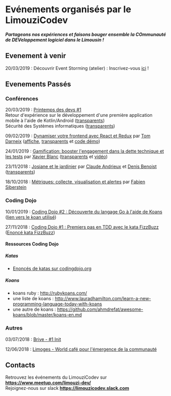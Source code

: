 # Evénements organisés par le LimouziCodev

***Partageons nos expériences et faisons bouger ensemble la COmmunauté de DEVeloppement logiciel dans le Limousin !***




## Evenement à venir
20/03/2019 : Découvrir Event Storming (atelier) : Inscrivez-vous [ici](https://www.meetup.com/limouzi-dev/events/260034673/) !  


## Evenements Passés


### Conférences


20/03/2019 : [Printemps des devs #1](https://www.meetup.com/limouzi-dev/events/259497649)  
Retour d'expérience sur le développement d'une première application mobile à l'aide de Kotlin/Android ([transparents](slides/19_03_20_RexAndroidKotlin.pdf))   
Sécurité des Systèmes informatiques ([transparents](slides/19_03_20_Hack_cesSecurise.pdf))


09/02/2019 : [Dynamiser votre frontend avec React et Redux](https://www.meetup.com/limouzi-dev/events/258124522/) par [Tom Darneix](https://twitter.com/ThisIsBarda) ([affiche](affiches/19_02_09_ReactRedux.jpg), [transparents](https://slides.com/thebardapnk/introducereactredux/#/) et [code démo](https://github.com/Thebarda/ReactReduxTalk))


24/01/2019 : [Gamification: booster l'engagement dans la dette technique et les tests](https://www.meetup.com/limouzi-dev/events/257988786/) par [Xavier Blanc](https://www.linkedin.com/in/xavier-blanc-3b9785a/) ([transparents](slides/19_01_24_GamificationDetteTechnique.pdf) et [vidéo](https://www.youtube.com/watch?v=joohHSFlbjE))


23/11/2018 : [Josiane et le jardinier](https://www.meetup.com/limouzi-dev/events/256182513/) par [Claude Andrieux](https://twitter.com/Claude_64510) et [Denis Benoist](https://twitter.com/DenisBenoist) ([transparents](slides/18_11_23_JosianeJardinier))

18/10/2018 : [Métriques: collecte, visualisation et alertes](https://www.meetup.com/limouzi-dev/events/254882915/) par [Fabien Siberstein](https://twitter.com/silberfab)


### Coding Dojo

10/01/2019 : [Coding Dojo #2 : Découverte du langage Go à l'aide de Koans](https://www.meetup.com/limouzi-dev/events/257988786/) ([lien vers le koan utilisé](https://github.com/cdarwin/go-koans))

27/11/2018 : [Coding Dojo #1 : Premiers pas en TDD avec le kata FizzBuzz](https://www.meetup.com/limouzi-dev/events/256403472/) ([Enoncé kata FizzBuzz](http://codingdojo.org/kata/FizzBuzz/))


#### Ressources Coding Dojo

##### Katas
- [Enoncés de katas sur codingdojo.org](http://codingdojo.org/kata)

##### Koans

- koans ruby : http://rubykoans.com/
- une liste de koans :  http://www.lauradhamilton.com/learn-a-new-programming-language-today-with-koans 
- une autre  de koans : https://github.com/ahmdrefat/awesome-koans/blob/master/koans-en.md

### Autres

03/07/2018 : [Brive - #1 Init](https://www.meetup.com/limouzi-dev/events/251399035) 

12/06/2018 : [Limoges - World café pour l'émergence de la communauté](https://www.weezevent.com/limouzi-codev-atelier-communaute-developpement-logiciel-en-limousin) 


## Contacts
Retrouvez les événements du LimouziCodev sur **https://www.meetup.com/limouzi-dev/**  
Rejoignez-nous sur slack **https://limouzicodev.slack.com**



